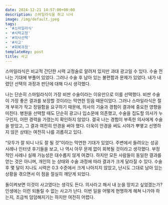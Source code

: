 ```yaml
---
date: 2024-12-21 14:57:00+00:00
description: 스마일라식을 하고 나서
image: /img/default.jpeg
tags:
- '#스마일라식'
- '#시력교정'
- '#의사선택'
- '#사고'
- '#회복과정'
templateKey: post
title: 사고
---
```


스마일라식은 비교적 간단한 시력 교정술로 알려져 있지만 과대 광고일 수 있다. 수술 전 나는 기대에 부풀어 있었다. 그러나 수술 후 남아 있는 불편함과 문제가 있었다. 내가 내렸던 선택의 과정과 판단에 대해 다시 생각했다.

나는 단순히 스마일라식이 가장 비싼 수술이라는 이유만으로 이를 선택했다. 비싼 수술이 가장 좋은 결과를 보장할 것이라는 막연한 믿음 때문이었다. 그러나 스마일라식은 절개 부위가 작고 정밀함을 요구하기 때문에, 의사의 기술과 경험이 결과에 중요한 영향을 미친다. 병원을 선택할 때도 단순히 광고나 입소문에 의존했고, 수술을 집도할 의사가 누구인지, 어떤 경력을 가졌는지 확인하지 않았다. 결국 나는 경험이 부족한 의사에게 수술을 받았고, 그 결과 여전히 안경을 써야 했다. 더욱이 안경을 써도 시야가 뿌옇고 선명하지 않은 상태는 여전히 나를 괴롭히고 있다.

“모두가 잘 되니 나도 잘 될 것”이라는 막연한 기대가 있었다. 주변에서 들려오는 성공 사례나 인터넷 후기들을 보고, 나 역시 아무 문제 없이 회복될 것이라고 생각했다. 부정적인 사례나 실패 가능성은 대수롭지 않게 여겼다. 하지만 모든 사람들이 동일한 결과를 얻는 것은 아니며, 개인의 눈 상태와 수술 과정에 따라 결과가 크게 달라질 수 있다. 수술 후 몇 달이 지나도 시력은 0.3 수준에서 크게 나아지지 않았고, 난시도 그대로 남아 있는 상황을 겪으면서 이 점을 절실히 깨닫게 되었다.

돌이켜보면 이것이 사고였다는 생각도 든다. 의사라고 해서 내 눈을 망치고 싶었겠는가? 인생에는 이런 되돌릴 수 없는 사고가 난다. 이번 일을 어떻게 현명하게 헤쳐 나가야 하는지, 조금씩 덤덤해지기는 하지만 여전히 어렵다.